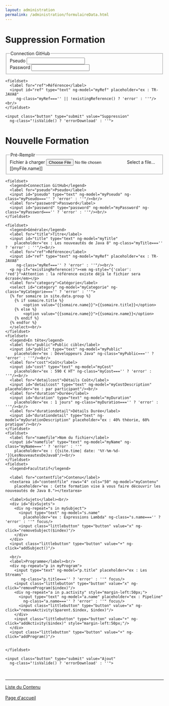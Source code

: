 ```yaml
---
layout: administration
permalink: /administration/formulaireData.html
---
```


<div class="formulaireData" ng-app="administration">
  <h1>Suppression Formation</h1>
  <form ng-submit="uploadTraining()" ng-controller="formulaireRemoveTraining">
    <fieldset>
      <legend>Connection GitHub</legend>
      <label for="pseudo">Pseudo</label>
      <input id="pseudo" type="text" ng-model="myPseudo" ng-class="myPseudo==='' ? 'error' : ''"/><br/>
      <label for="password">Password</label>
      <input id="password" type="password" ng-model="myPassword" ng-class="myPassword==='' ? 'error' : ''"/><br/>
    </fieldset>

    <fieldset>
      <label for="ref">Référence</label>
      <input id="ref" type="text" ng-model="myRef" placeholder="ex : TR-JAVA8"
         ng-class="myRef==='' || !existingReference() ? 'error' : ''"/><br/>
    </fieldset>

    <input class="button" type="submit" value="Suppression"
      ng-class="!isValide() ? 'errorDownload' : ''">
  </from>


  <h1>Nouvelle Formation</h1>
  <form ng-submit="uploadTraining()" ng-controller="formulaireTraining">
    <fieldset>
      <legend>Pré-Remplir</legend>
      <div class="input-file-container">
        <label for="my-fileTraining">Fichier à charger</label>
        <input class="input-file" id="my-fileTraining" type="file" onchange="angular.element(this).scope().setFile(this)" />
        <label ng-if="myFile.name===undefined" for="my-fileTraining"
          class="input-file-trigger">Select a file...</label>
        <label ng-if="myFile.name!==undefined" for="my-fileTraining"
          class="input-file-trigger completed">[[myFile.name]]</label>
      </div>
    </fieldset>

    <fieldset>
      <legend>Connection GitHub</legend>
      <label for="pseudo">Pseudo</label>
      <input id="pseudo" type="text" ng-model="myPseudo" ng-class="myPseudo==='' ? 'error' : ''"/><br/>
      <label for="password">Password</label>
      <input id="password" type="password" ng-model="myPassword" ng-class="myPassword==='' ? 'error' : ''"/><br/>
    </fieldset>

    <fieldset>
      <legend>Générale</legend>
      <label for="title">Titre</label>
      <input id="title" type="text" ng-model="myTitle"
        placeholder="ex : Les nouveautés de Java 8" ng-class="myTitle==='' ? 'error' : ''"/><br/>
      <label for="ref">Référence</label>
      <input id="ref" type="text" ng-model="myRef" placeholder="ex : TR-JAVA8"
         ng-class="myRef==='' ? 'error' : ''"/><br/>
      <p ng-if="existingReference()"><em ng-style="{'color': 'red'}">Attention : la référence existe déjà le fichier sera écrasé</em></p>
      <label for="category">Catégorie</label>
      <select id="category" ng-model="myCategorie" ng-class="myCategorie==='' ? 'error' : ''">
      {% for somaire in site.data.group %}
        {% if somaire.title %}
            <option value="{{somaire.name}}">{{somaire.title}}</option>
        {% else %}
            <option value="{{somaire.name}}">{{somaire.name}}</option>
        {% endif %}
      {% endfor %}
      </select><br/>
    </fieldset>
    <fieldset>
      <legend>En tête</legend>
      <label for="public">Public cible</label>
      <input id="public" type="text" ng-model="myPublic"
        placeholder="ex : Développeurs Java" ng-class="myPublic==='' ? 'error' : ''"/><br/>
      <label for="cost">Coût</label>
      <input id="cost" type="text" ng-model="myCost"
        placeholder="ex : 590 € HT" ng-class="myCost==='' ? 'error' : ''"/><br/>
      <label for="detailcost">Détails Coût</label>
      <input id="detailcost" type="text" ng-model="myCostDescription" placeholder="ex : par participant"/><br/>
      <label for="duration">Durée</label>
      <input id="duration" type="text" ng-model="myDuration"
        placeholder="ex : 1 jours" ng-class="myDuration==='' ? 'error' : ''"/><br/>
      <label for="durationdetail">Détails Durée</label>
      <input id="durationdetail" type="text" ng-model="myDurationDescription" placeholder="ex : 40% théorie, 60% pratique"/><br/>
    </fieldset>
    <fieldset>
      <label for="namefile">Nom du fichier</label>
      <input id="namefile" type="text" ng-model="myName" ng-class="myName==='' ? 'error' : ''"
        placeholder="ex : {{site.time| date: '%Y-%m-%d-'}}LesNouveautesDeJava8"/><br/>
    </fieldset>
    <fieldset>
      <legend>Facultatif</legend>

      <label for="contentfile">Contenu</label>
      <textarea id="contentfile" rows="4" cols="50" ng-model="myContenu"
        placeholder="ex : Cette formation vise à vous faire découvrir les nouveautés de Java 8."></textarea>

      <label>Sujets</label><br/>
      <div id="divSujets">
        <div ng-repeat="s in mySubject">
          <input type="text" ng-model="s.name"
            placeholder="ex : Expressions Lambda" ng-class="s.name==='' ? 'error' : ''" focus/>
          <input class="littlebutton" type="button" value="x" ng-click="removeSubject($index)"/>
        </div>
      </div>
      <input class="littlebutton" type="button" value="+" ng-click="addSubject()"/>

      <br/>
      <label>Programme</label><br/>
      <div ng-repeat="p in myProgram">
        <input type="text" ng-model="p.title" placeholder="ex : Les Streams"
           ng-class="p.title==='' ? 'error' : ''" focus/>
        <input class="littlebutton" type="button" value="x" ng-click="removeProgram($index)"/>
        <div ng-repeat="a in p.activity" style="margin-left:50px;">
          <input type="text" ng-model="a.name" placeholder="ex : Pipeline"
            ng-class="a.name==='' ? 'error' : ''" focus/>
          <input class="littlebutton" type="button" value="x" ng-click="removeActivity($parent.$index, $index)"/>
        </div>
        <input class="littlebutton" type="button" value="+" ng-click="addActivity($index)" style="margin-left:50px;"/>
      </div>
      <input class="littlebutton" type="button" value="+" ng-click="addProgram()"/>


    </fieldset>

    <input class="button" type="submit" value="Ajout"
      ng-class="!isValide() ? 'errorDownload' : ''">
  </form>

  <br/><hr/>

  <p>
    <a href="{{ '/administration/ListeContenu.html' | prepend: site.baseurl }}">Liste du Contenu</a>
    <br/>
    <br/>
    <a href="{{ site.url }}/{{ site.baseurl }}">Page d'accueil</a>
  </p>


  <script src="http://ajax.googleapis.com/ajax/libs/angularjs/1.4.9/angular.min.js"></script>
  <script src="http://ajax.googleapis.com/ajax/libs/jquery/1.8.1/jquery.min.js"></script>
  <script>
    var listRef = [
      {% for training in site.posts %}
        {
          ref: "{{ training.ref }}",
          path: "{{ training.path }}"
        },
      {% endfor %}
    ];
  </script>
  <script src="../js/formulaire.js"></script>
</div>
